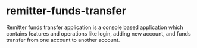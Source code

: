 # remitter-funds-transfer
Remitter funds transfer application is a console based application which contains features and operations like login, adding new account, and funds transfer from one account to another account.
